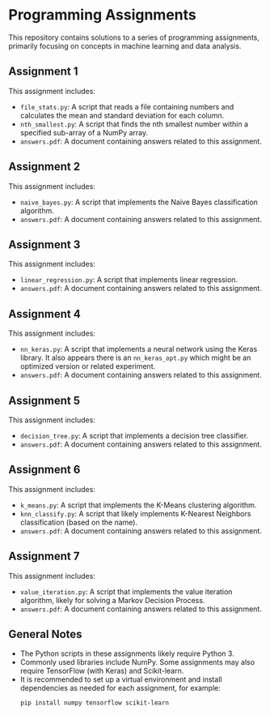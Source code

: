 # Programming Assignments

This repository contains solutions to a series of programming assignments, primarily focusing on concepts in machine learning and data analysis.

## Assignment 1

This assignment includes:

*   `file_stats.py`: A script that reads a file containing numbers and calculates the mean and standard deviation for each column.
*   `nth_smallest.py`: A script that finds the nth smallest number within a specified sub-array of a NumPy array.
*   `answers.pdf`: A document containing answers related to this assignment.

## Assignment 2

This assignment includes:

*   `naive_bayes.py`: A script that implements the Naive Bayes classification algorithm.
*   `answers.pdf`: A document containing answers related to this assignment.

## Assignment 3

This assignment includes:

*   `linear_regression.py`: A script that implements linear regression.
*   `answers.pdf`: A document containing answers related to this assignment.

## Assignment 4

This assignment includes:

*   `nn_keras.py`: A script that implements a neural network using the Keras library. It also appears there is an `nn_keras_opt.py` which might be an optimized version or related experiment.
*   `answers.pdf`: A document containing answers related to this assignment.

## Assignment 5

This assignment includes:

*   `decision_tree.py`: A script that implements a decision tree classifier.
*   `answers.pdf`: A document containing answers related to this assignment.

## Assignment 6

This assignment includes:

*   `k_means.py`: A script that implements the K-Means clustering algorithm.
*   `knn_classify.py`: A script that likely implements K-Nearest Neighbors classification (based on the name).
*   `answers.pdf`: A document containing answers related to this assignment.

## Assignment 7

This assignment includes:

*   `value_iteration.py`: A script that implements the value iteration algorithm, likely for solving a Markov Decision Process.
*   `answers.pdf`: A document containing answers related to this assignment.

## General Notes

*   The Python scripts in these assignments likely require Python 3.
*   Commonly used libraries include NumPy. Some assignments may also require TensorFlow (with Keras) and Scikit-learn.
*   It is recommended to set up a virtual environment and install dependencies as needed for each assignment, for example:
    ```bash
    pip install numpy tensorflow scikit-learn
    ```
